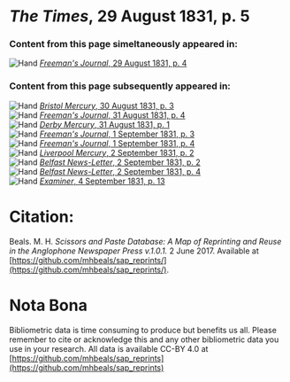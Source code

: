 # *The Times*, 29 August 1831, p. 5  
  
### Content from this page simeltaneously appeared in:  
![Hand](http://scissorsandpaste.net/wp-content/uploads/2017/06/smallhandpointer.png) [*Freeman's Journal*, 29 August 1831, p. 4](https://mhbeals.github.io/sap_html/Freeman's-Journal/Freeman's-Journal-29-August-1831-p-4)  
  
### Content from this page subsequently appeared in:  
![Hand](http://scissorsandpaste.net/wp-content/uploads/2017/06/smallhandpointer.png) [*Bristol Mercury*, 30 August 1831, p. 3](https://mhbeals.github.io/sap_html/Bristol-Mercury/Bristol-Mercury-30-August-1831-p-3)  
![Hand](http://scissorsandpaste.net/wp-content/uploads/2017/06/smallhandpointer.png) [*Freeman's Journal*, 31 August 1831, p. 4](https://mhbeals.github.io/sap_html/Freeman's-Journal/Freeman's-Journal-31-August-1831-p-4)  
![Hand](http://scissorsandpaste.net/wp-content/uploads/2017/06/smallhandpointer.png) [*Derby Mercury*, 31 August 1831, p. 1](https://mhbeals.github.io/sap_html/Derby-Mercury/Derby-Mercury-31-August-1831-p-1)  
![Hand](http://scissorsandpaste.net/wp-content/uploads/2017/06/smallhandpointer.png) [*Freeman's Journal*, 1 September 1831, p. 3](https://mhbeals.github.io/sap_html/Freeman's-Journal/Freeman's-Journal-1-September-1831-p-3)  
![Hand](http://scissorsandpaste.net/wp-content/uploads/2017/06/smallhandpointer.png) [*Freeman's Journal*, 1 September 1831, p. 4](https://mhbeals.github.io/sap_html/Freeman's-Journal/Freeman's-Journal-1-September-1831-p-4)  
![Hand](http://scissorsandpaste.net/wp-content/uploads/2017/06/smallhandpointer.png) [*Liverpool Mercury*, 2 September 1831, p. 2](https://mhbeals.github.io/sap_html/Liverpool-Mercury/Liverpool-Mercury-2-September-1831-p-2)  
![Hand](http://scissorsandpaste.net/wp-content/uploads/2017/06/smallhandpointer.png) [*Belfast News-Letter*, 2 September 1831, p. 2](https://mhbeals.github.io/sap_html/Belfast-News-Letter/Belfast-News-Letter-2-September-1831-p-2)  
![Hand](http://scissorsandpaste.net/wp-content/uploads/2017/06/smallhandpointer.png) [*Belfast News-Letter*, 2 September 1831, p. 4](https://mhbeals.github.io/sap_html/Belfast-News-Letter/Belfast-News-Letter-2-September-1831-p-4)  
![Hand](http://scissorsandpaste.net/wp-content/uploads/2017/06/smallhandpointer.png) [*Examiner*, 4 September 1831, p. 13](https://mhbeals.github.io/sap_html/Examiner/Examiner-4-September-1831-p-13)  


# Citation: 

Beals. M. H. *Scissors and Paste Database: A Map of Reprinting and Reuse in the Anglophone Newspaper Press v.1.0.1.* 2 June 2017. Available at [https://github.com/mhbeals/sap_reprints/](https://github.com/mhbeals/sap_reprints/). 

# Nota Bona

Bibliometric data is time consuming to produce but benefits us all. Please remember to cite or acknowledge this and any other bibliometric data you use in your research. All data is available CC-BY 4.0 at [https://github.com/mhbeals/sap_reprints](https://github.com/mhbeals/sap_reprints)